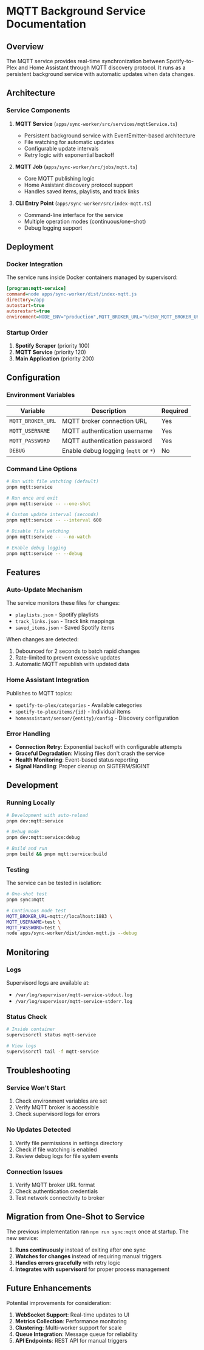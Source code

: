 # MQTT Background Service Documentation

## Overview

The MQTT service provides real-time synchronization between Spotify-to-Plex and Home Assistant through MQTT discovery protocol. It runs as a persistent background service with automatic updates when data changes.

## Architecture

### Service Components

1. **MQTT Service** (`apps/sync-worker/src/services/mqttService.ts`)
   - Persistent background service with EventEmitter-based architecture
   - File watching for automatic updates
   - Configurable update intervals
   - Retry logic with exponential backoff

2. **MQTT Job** (`apps/sync-worker/src/jobs/mqtt.ts`)
   - Core MQTT publishing logic
   - Home Assistant discovery protocol support
   - Handles saved items, playlists, and track links

3. **CLI Entry Point** (`apps/sync-worker/src/index-mqtt.ts`)
   - Command-line interface for the service
   - Multiple operation modes (continuous/one-shot)
   - Debug logging support

## Deployment

### Docker Integration

The service runs inside Docker containers managed by supervisord:

```ini
[program:mqtt-service]
command=node apps/sync-worker/dist/index-mqtt.js
directory=/app
autostart=true
autorestart=true
environment=NODE_ENV="production",MQTT_BROKER_URL="%(ENV_MQTT_BROKER_URL)s"
```

### Startup Order

1. **Spotify Scraper** (priority 100)
2. **MQTT Service** (priority 120)
3. **Main Application** (priority 200)

## Configuration

### Environment Variables

| Variable | Description | Required |
|----------|-------------|----------|
| `MQTT_BROKER_URL` | MQTT broker connection URL | Yes |
| `MQTT_USERNAME` | MQTT authentication username | Yes |
| `MQTT_PASSWORD` | MQTT authentication password | Yes |
| `DEBUG` | Enable debug logging (`mqtt` or `*`) | No |

### Command Line Options

```bash
# Run with file watching (default)
pnpm mqtt:service

# Run once and exit
pnpm mqtt:service -- --one-shot

# Custom update interval (seconds)
pnpm mqtt:service -- --interval 600

# Disable file watching
pnpm mqtt:service -- --no-watch

# Enable debug logging
pnpm mqtt:service -- --debug
```

## Features

### Auto-Update Mechanism

The service monitors these files for changes:
- `playlists.json` - Spotify playlists
- `track_links.json` - Track link mappings
- `saved_items.json` - Saved Spotify items

When changes are detected:
1. Debounced for 2 seconds to batch rapid changes
2. Rate-limited to prevent excessive updates
3. Automatic MQTT republish with updated data

### Home Assistant Integration

Publishes to MQTT topics:
- `spotify-to-plex/categories` - Available categories
- `spotify-to-plex/items/{id}` - Individual items
- `homeassistant/sensor/{entity}/config` - Discovery configuration

### Error Handling

- **Connection Retry**: Exponential backoff with configurable attempts
- **Graceful Degradation**: Missing files don't crash the service
- **Health Monitoring**: Event-based status reporting
- **Signal Handling**: Proper cleanup on SIGTERM/SIGINT

## Development

### Running Locally

```bash
# Development with auto-reload
pnpm dev:mqtt:service

# Debug mode
pnpm dev:mqtt:service:debug

# Build and run
pnpm build && pnpm mqtt:service:build
```

### Testing

The service can be tested in isolation:

```bash
# One-shot test
pnpm sync:mqtt

# Continuous mode test
MQTT_BROKER_URL=mqtt://localhost:1883 \
MQTT_USERNAME=test \
MQTT_PASSWORD=test \
node apps/sync-worker/dist/index-mqtt.js --debug
```

## Monitoring

### Logs

Supervisord logs are available at:
- `/var/log/supervisor/mqtt-service-stdout.log`
- `/var/log/supervisor/mqtt-service-stderr.log`

### Status Check

```bash
# Inside container
supervisorctl status mqtt-service

# View logs
supervisorctl tail -f mqtt-service
```

## Troubleshooting

### Service Won't Start

1. Check environment variables are set
2. Verify MQTT broker is accessible
3. Check supervisord logs for errors

### No Updates Detected

1. Verify file permissions in settings directory
2. Check if file watching is enabled
3. Review debug logs for file system events

### Connection Issues

1. Verify MQTT broker URL format
2. Check authentication credentials
3. Test network connectivity to broker

## Migration from One-Shot to Service

The previous implementation ran `npm run sync:mqtt` once at startup. The new service:

1. **Runs continuously** instead of exiting after one sync
2. **Watches for changes** instead of requiring manual triggers
3. **Handles errors gracefully** with retry logic
4. **Integrates with supervisord** for proper process management

## Future Enhancements

Potential improvements for consideration:

1. **WebSocket Support**: Real-time updates to UI
2. **Metrics Collection**: Performance monitoring
3. **Clustering**: Multi-worker support for scale
4. **Queue Integration**: Message queue for reliability
5. **API Endpoints**: REST API for manual triggers